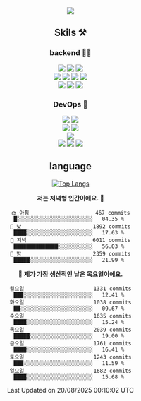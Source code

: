 <div align="center">

<a href="https://hhpluscertificateofcompletion.oopy.io/">
  <img src="https://static.spartacodingclub.kr/hanghae99/plus/completion/badge_black.svg" />
</a>

## Skils ⚒️

### backend 🧑‍💻
  
<img src="https://img.shields.io/badge/Java-FF6600?style=flat-square&logo=buymeacoffee&logoColor=white"/>
<img src="https://img.shields.io/badge/Go-0099FF?style=flat-square&logo=go&logoColor=white"/>
<img src="https://img.shields.io/badge/Kotlin-7F52FF?style=flat-square&logo=kotlin&logoColor=white"/>
  
  
<br />
  
<img src="https://img.shields.io/badge/Spring-339933?style=flat-square&logo=Spring&logoColor=white"/>
<img src="https://img.shields.io/badge/Spring Boot-339933?style=flat-square&logo=Spring Boot&logoColor=white"/>
<img src="https://img.shields.io/badge/Spring Security-339933?style=flat-square&logo=Spring Security&logoColor=white"/>
  
<img src="https://img.shields.io/badge/Spring Data JPA-339933?style=flat-square&logo=Hibernate&logoColor=white"/>

<br />
  
  <img src="https://img.shields.io/badge/mysql-0099FF?style=flat-square&logo=mysql&logoColor=white"/>
  <img src="https://img.shields.io/badge/mariadb-0099FF?style=flat-square&logo=mariadb&logoColor=white"/>
  <img src="https://img.shields.io/badge/mongoDB-47A248?style=flat-square&logo=mongodb&logoColor=white"/>
  
  
### DevOps 🚀
  
  <img src="https://img.shields.io/badge/docker-2496ED?style=flat-square&logo=docker&logoColor=white"/>
  <img src="https://img.shields.io/badge/kubernetes-326CE5?style=flat-square&logo=kubernetes&logoColor=white"/>
  
  <br />
  
  <img src="https://img.shields.io/badge/Github Actions-2088FF?style=flat-square&logo=githubactions&logoColor=white"/>
  <img src="https://img.shields.io/badge/Jenkins-D24939?style=flat-square&logo=jenkins&logoColor=white"/>
  
  
  <br />
  <img src="https://img.shields.io/badge/terraform-7B42BC?style=flat-square&logo=terraform&logoColor=white"/>
  
  <br />
  <img src="https://img.shields.io/badge/Amazon AWS-232F3E?style=flat-square&logo=Amazon AWS&logoColor=white"/>

  <img src="https://img.shields.io/badge/GCP-4285F4?style=flat-square&logo=googlecloud&logoColor=white"/>
  <img src="https://img.shields.io/badge/NCP-03C75A?style=flat-square&logo=naver&logoColor=white"/>
  
  
## language

[![Top Langs](https://github-readme-stats.vercel.app/api/top-langs/?username=zxcv9203&hide=html&exclude_repo=zxcv9203.github.io,golB&theme=grate-gatsby)](https://github.com/zxcv9203/github-readme-stats)
  
<!--START_SECTION:waka-->
**저는 저녁형 인간이에요. 🦉** 

```text
🌞 아침                     467 commits         █░░░░░░░░░░░░░░░░░░░░░░░░   04.35 % 
🌆 낮　                     1892 commits        ████░░░░░░░░░░░░░░░░░░░░░   17.63 % 
🌃 저녁                     6011 commits        ██████████████░░░░░░░░░░░   56.03 % 
🌙 밤　                     2359 commits        █████░░░░░░░░░░░░░░░░░░░░   21.99 % 
```
📅 **제가 가장 생산적인 날은 목요일이에요.** 

```text
월요일                      1331 commits        ███░░░░░░░░░░░░░░░░░░░░░░   12.41 % 
화요일                      1038 commits        ██░░░░░░░░░░░░░░░░░░░░░░░   09.67 % 
수요일                      1635 commits        ████░░░░░░░░░░░░░░░░░░░░░   15.24 % 
목요일                      2039 commits        █████░░░░░░░░░░░░░░░░░░░░   19.00 % 
금요일                      1761 commits        ████░░░░░░░░░░░░░░░░░░░░░   16.41 % 
토요일                      1243 commits        ███░░░░░░░░░░░░░░░░░░░░░░   11.59 % 
일요일                      1682 commits        ████░░░░░░░░░░░░░░░░░░░░░   15.68 % 
```



 Last Updated on 20/08/2025 00:10:02 UTC
<!--END_SECTION:waka-->
  
</div>

